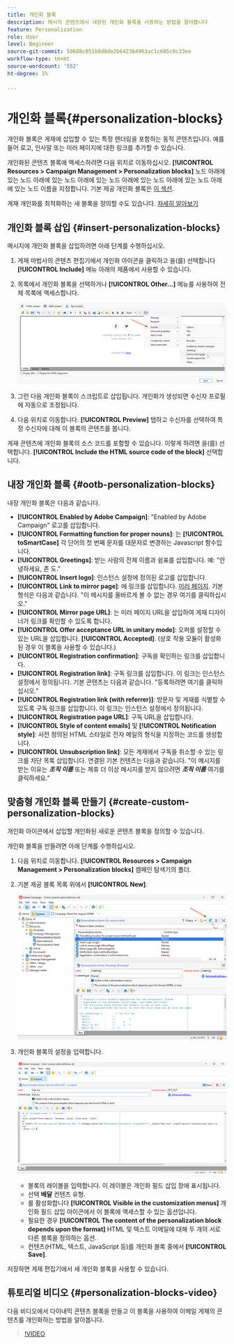 ```yaml
---
title: 개인화 블록
description: 메시지 콘텐츠에서 내장된 개인화 블록을 사용하는 방법을 알아봅니다
feature: Personalization
role: User
level: Beginner
source-git-commit: 50688c051b9d8de2b642384963ac1c685c0c33ee
workflow-type: tm+mt
source-wordcount: '552'
ht-degree: 1%

---
```



# 개인화 블록{#personalization-blocks}

개인화 블록은 게재에 삽입할 수 있는 특정 렌더링을 포함하는 동적 콘텐츠입니다. 예를 들어 로고, 인사말 또는 미러 페이지에 대한 링크를 추가할 수 있습니다.

개인화된 콘텐츠 블록에 액세스하려면 다음 위치로 이동하십시오. **[!UICONTROL Resources > Campaign Management > Personalization blocks]** 노드 아래에 있는 노드 아래에 있는 노드 아래에 있는 노드 아래에 있는 노드 아래에 있는 노드 아래에 있는 노드 이름을 지정합니다. 기본 제공 개인화 블록은 [이 섹션](#ootb-personalization-blocks).

게재 개인화를 최적화하는 새 블록을 정의할 수도 있습니다. [자세히 알아보기](#create-custom-personalization-blocks)

## 개인화 블록 삽입 {#insert-personalization-blocks}

메시지에 개인화 블록을 삽입하려면 아래 단계를 수행하십시오.

1. 게재 마법사의 콘텐츠 편집기에서 개인화 아이콘을 클릭하고 을(를) 선택합니다 **[!UICONTROL Include]** 메뉴 아래의 제품에서 사용할 수 있습니다.
1. 목록에서 개인화 블록을 선택하거나 **[!UICONTROL Other...]** 메뉴를 사용하여 전체 목록에 액세스합니다.

   ![](assets/perso-content-block.png)

1. 그런 다음 개인화 블록이 스크립트로 삽입됩니다. 개인화가 생성되면 수신자 프로필에 자동으로 조정됩니다.
1. 다음 위치로 이동합니다. **[!UICONTROL Preview]** 탭하고 수신자를 선택하여 특정 수신자에 대해 이 블록의 콘텐츠를 봅니다.

게재 콘텐츠에 개인화 블록의 소스 코드를 포함할 수 있습니다. 이렇게 하려면 을(를) 선택합니다. **[!UICONTROL Include the HTML source code of the block]** 선택합니다.

## 내장 개인화 블록 {#ootb-personalization-blocks}

내장 개인화 블록은 다음과 같습니다.

* **[!UICONTROL Enabled by Adobe Campaign]**: &quot;Enabled by Adobe Campaign&quot; 로고를 삽입합니다.
* **[!UICONTROL Formatting function for proper nouns]**: 는 **[!UICONTROL toSmartCase]** 각 단어의 첫 번째 문자를 대문자로 변경하는 Javascript 함수입니다.
* **[!UICONTROL Greetings]**: 받는 사람의 전체 이름과 쉼표를 삽입합니다. 예: &quot;안녕하세요, 존 도.&quot;
* **[!UICONTROL Insert logo]**: 인스턴스 설정에 정의된 로고를 삽입합니다.
* **[!UICONTROL Link to mirror page]**: 에 링크를 삽입합니다. [미러 페이지](mirror-page.md). 기본 형식은 다음과 같습니다. &quot;이 메시지를 올바르게 볼 수 없는 경우 여기를 클릭하십시오.&quot;
* **[!UICONTROL Mirror page URL]**: 는 미러 페이지 URL을 삽입하여 게재 디자이너가 링크를 확인할 수 있도록 합니다.
* **[!UICONTROL Offer acceptance URL in unitary mode]**: 오퍼를 설정할 수 있는 URL을 삽입합니다. **[!UICONTROL Accepted]**. (상호 작용 모듈이 활성화된 경우 이 블록을 사용할 수 있습니다.)
* **[!UICONTROL Registration confirmation]**: 구독을 확인하는 링크를 삽입합니다.
* **[!UICONTROL Registration link]**: 구독 링크를 삽입합니다. 이 링크는 인스턴스 설정에서 정의됩니다. 기본 콘텐츠는 다음과 같습니다. &quot;등록하려면 여기를 클릭하십시오.&quot;
* **[!UICONTROL Registration link (with referrer)]**: 방문자 및 게재를 식별할 수 있도록 구독 링크를 삽입합니다. 이 링크는 인스턴스 설정에서 정의됩니다.
* **[!UICONTROL Registration page URL]**: 구독 URL을 삽입합니다.
* **[!UICONTROL Style of content emails]** 및 **[!UICONTROL Notification style]**: 사전 정의된 HTML 스타일로 전자 메일의 형식을 지정하는 코드를 생성합니다.
* **[!UICONTROL Unsubscription link]**: 모든 게재에서 구독을 취소할 수 있는 링크를 차단 목록 삽입합니다. 연결된 기본 컨텐츠는 다음과 같습니다. &quot;이 메시지를 받는 이유는 ***조직 이름*** 또는 제휴 더 이상 메시지를 받지 않으려면 ***조직 이름*** 여기를 클릭하세요.&quot;

## 맞춤형 개인화 블록 만들기 {#create-custom-personalization-blocks}

개인화 아이콘에서 삽입할 개인화된 새로운 콘텐츠 블록을 정의할 수 있습니다.

개인화 블록을 만들려면 아래 단계를 수행하십시오.

1. 다음 위치로 이동합니다. **[!UICONTROL Resources > Campaign Management > Personalization blocks]** 캠페인 탐색기의 폴더.
1. 기본 제공 블록 목록 위에서 **[!UICONTROL New]**.

   ![](assets/perso-new-block.png)

1. 개인화 블록의 설정을 입력합니다.

   ![](assets/perso-custom-block.png)

   * 블록의 레이블을 입력합니다. 이 레이블은 개인화 필드 삽입 창에 표시됩니다.
   * 선택 **배달** 컨텐츠 유형.
   * 를 활성화합니다 **[!UICONTROL Visible in the customization menus]** 개인화 필드 삽입 아이콘에서 이 블록에 액세스할 수 있는 옵션입니다.
   * 필요한 경우 **[!UICONTROL The content of the personalization block depends upon the format]** HTML 및 텍스트 이메일에 대해 두 개의 서로 다른 블록을 정의하는 옵션.
   * 컨텐츠(HTML, 텍스트, JavaScript 등)를 개인화 블록 중에서 **[!UICONTROL Save]**.

저장하면 게재 편집기에서 새 개인화 블록을 사용할 수 있습니다.

## 튜토리얼 비디오 {#personalization-blocks-video}

다음 비디오에서 다이내믹 콘텐츠 블록을 만들고 이 블록을 사용하여 이메일 게재의 콘텐츠를 개인화하는 방법을 알아봅니다.

>[!VIDEO](https://video.tv.adobe.com/v/342088?quality=12)


